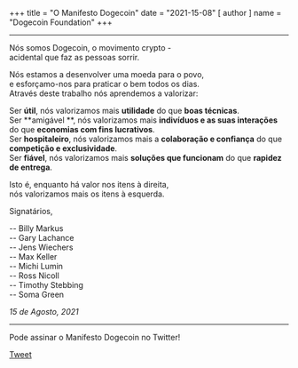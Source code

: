 +++
title = "O Manifesto Dogecoin"
date = "2021-15-08"
[ author ]
  name = "Dogecoin Foundation"
+++

---

Nós somos Dogecoin, o movimento crypto  -</br>
acidental que faz as pessoas sorrir. 

Nós estamos a desenvolver uma moeda para o povo, </br>
e esforçamo-nos para praticar o bem todos os dias.</br>
Através deste trabalho nós aprendemos a valorizar:

 
Ser **útil**, nós valorizamos mais **utilidade** do que **boas técnicas**.</br>
Ser **amigável **, nós valorizamos mais **indivíduos e as suas interações** do que **economias com fins lucrativos**.</br>
Ser **hospitaleiro**, nós valorizamos mais a **colaboração e confiança** do que **competição e exclusividade**.</br>
Ser **fiável**, nós valorizamos mais **soluções que funcionam** do que **rapidez de entrega**. </br>

Isto é, enquanto há valor nos itens à direita,</br>
nós valorizamos mais os itens à esquerda.

Signatários, 

  -- Billy Markus</br>
  -- Gary Lachance</br>
  -- Jens Wiechers</br>
  -- Max Keller</br>
  -- Michi Lumin</br>
  -- Ross Nicoll</br>
  -- Timothy Stebbing</br>
  -- Soma Green

_15 de Agosto, 2021_

---

<div class='center'>
Pode assinar o Manifesto Dogecoin no Twitter!

<a href="https://twitter.com/share?ref_src=twsrc%5Etfw" class="twitter-share-button" data-size="large" data-text="I&#39;m signing the Dogecoin Manifesto! @dogecoinFdn @dogecoin" data-url="https://foundation.dogecoin.com/manifesto" data-hashtags="dogecoinManifesto" data-related="dogecoinFdn,dogecoin" data-show-count="false">Tweet</a><script async src="https://platform.twitter.com/widgets.js" charset="utf-8"></script>
</div>
